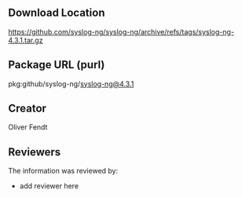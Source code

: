 ## Download Location

https://github.com/syslog-ng/syslog-ng/archive/refs/tags/syslog-ng-4.3.1.tar.gz

## Package URL (purl)

pkg:github/syslog-ng/syslog-ng@4.3.1

## Creator

Oliver Fendt

## Reviewers

The information was reviewed by:

* add reviewer here
